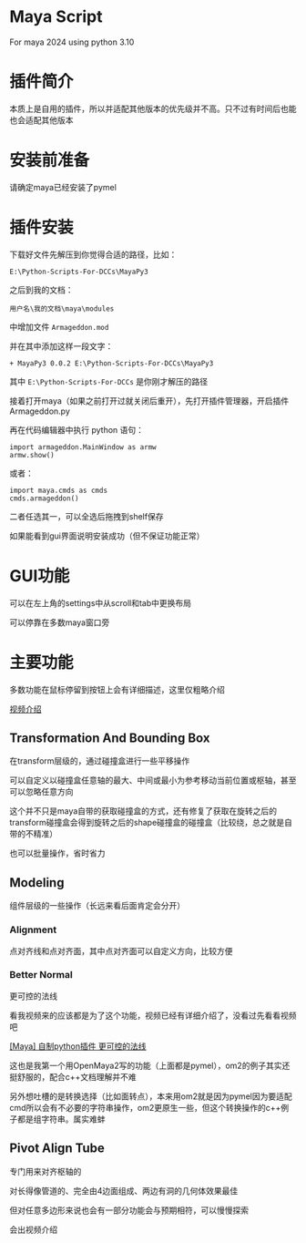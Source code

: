 # Maya Script

For maya 2024 using python 3.10

# 插件简介

本质上是自用的插件，所以并适配其他版本的优先级并不高。只不过有时间后也能也会适配其他版本

# 安装前准备

请确定maya已经安装了pymel

# 插件安装

下载好文件先解压到你觉得合适的路径，比如：

    E:\Python-Scripts-For-DCCs\MayaPy3

之后到我的文档：

    用户名\我的文档\maya\modules

中增加文件 `Armageddon.mod`

并在其中添加这样一段文字：

    + MayaPy3 0.0.2 E:\Python-Scripts-For-DCCs\MayaPy3

其中 `E:\Python-Scripts-For-DCCs` 是你刚才解压的路径
 
接着打开maya（如果之前打开过就关闭后重开），先打开插件管理器，开启插件Armageddon.py

再在代码编辑器中执行 python 语句：

    import armageddon.MainWindow as armw
    armw.show()

或者：

    import maya.cmds as cmds
    cmds.armageddon()

二者任选其一，可以全选后拖拽到shelf保存

如果能看到gui界面说明安装成功（但不保证功能正常）

# GUI功能

可以在左上角的settings中从scroll和tab中更换布局

可以停靠在多数maya窗口旁

# 主要功能

多数功能在鼠标停留到按钮上会有详细描述，这里仅粗略介绍

[视频介绍](https://www.bilibili.com/video/BV1BV411w7hA)

## Transformation And Bounding Box

在transform层级的，通过碰撞盒进行一些平移操作

可以自定义以碰撞盒任意轴的最大、中间或最小为参考移动当前位置或枢轴，甚至可以忽略任意方向

这个并不只是maya自带的获取碰撞盒的方式，还有修复了获取在旋转之后的transform碰撞盒会得到旋转之后的shape碰撞盒的碰撞盒（比较绕，总之就是自带的不精准）

也可以批量操作，省时省力

## Modeling

组件层级的一些操作（长远来看后面肯定会分开）

### Alignment

点对齐线和点对齐面，其中点对齐面可以自定义方向，比较方便

### Better Normal

更可控的法线

看我视频来的应该都是为了这个功能，视频已经有详细介绍了，没看过先看看视频吧

[[Maya] 自制python插件 更可控的法线](https://www.bilibili.com/video/BV1Eh4y1C711)

这也是我第一个用OpenMaya2写的功能（上面都是pymel），om2的例子其实还挺舒服的，配合c++文档理解并不难

另外想吐槽的是转换选择（比如面转点），本来用om2就是因为pymel因为要适配cmd所以会有不必要的字符串操作，om2更原生一些，但这个转换操作的c++例子都是组字符串。属实难蚌

## Pivot Align Tube

专门用来对齐枢轴的

对长得像管道的、完全由4边面组成、两边有洞的几何体效果最佳

但对任意多边形来说也会有一部分功能会与预期相符，可以慢慢探索

会出视频介绍


